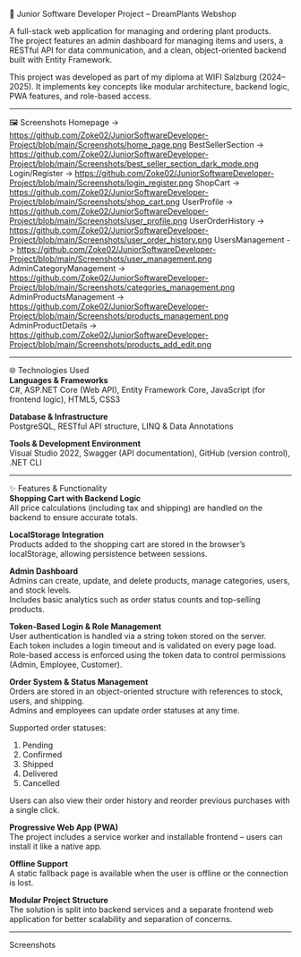 🌱 Junior Software Developer Project – DreamPlants Webshop

A full-stack web application for managing and ordering plant products.  
The project features an admin dashboard for managing items and users, a RESTful API for data communication, and a 
clean, object-oriented backend built with Entity Framework.

This project was developed as part of my diploma at WIFI Salzburg (2024–2025). 
It implements key concepts like modular architecture, backend logic, PWA features, and role-based access.

--------------------------------------------------------------------------------------------------------------------

🖼️ Screenshots
Homepage -> https://github.com/Zoke02/JuniorSoftwareDeveloper-Project/blob/main/Screenshots/home_page.png
BestSellerSection -> https://github.com/Zoke02/JuniorSoftwareDeveloper-Project/blob/main/Screenshots/best_seller_section_dark_mode.png
Login/Register -> https://github.com/Zoke02/JuniorSoftwareDeveloper-Project/blob/main/Screenshots/login_register.png
ShopCart -> https://github.com/Zoke02/JuniorSoftwareDeveloper-Project/blob/main/Screenshots/shop_cart.png
UserProfile -> https://github.com/Zoke02/JuniorSoftwareDeveloper-Project/blob/main/Screenshots/user_profile.png
UserOrderHistory -> https://github.com/Zoke02/JuniorSoftwareDeveloper-Project/blob/main/Screenshots/user_order_history.png
UsersManagement -> https://github.com/Zoke02/JuniorSoftwareDeveloper-Project/blob/main/Screenshots/user_management.png
AdminCategoryManagement -> https://github.com/Zoke02/JuniorSoftwareDeveloper-Project/blob/main/Screenshots/categories_management.png
AdminProductsManagement -> https://github.com/Zoke02/JuniorSoftwareDeveloper-Project/blob/main/Screenshots/products_management.png
AdminProductDetails -> https://github.com/Zoke02/JuniorSoftwareDeveloper-Project/blob/main/Screenshots/products_add_edit.png

--------------------------------------------------------------------------------------------------------------------

🌐 Technologies Used  
**Languages & Frameworks**  
C#, ASP.NET Core (Web API), Entity Framework Core, JavaScript (for frontend logic), HTML5, CSS3

**Database & Infrastructure**  
PostgreSQL, RESTful API structure, LINQ & Data Annotations

**Tools & Development Environment**  
Visual Studio 2022, Swagger (API documentation), GitHub (version control), .NET CLI

--------------------------------------------------------------------------------------------------------------------

✨ Features & Functionality  
**Shopping Cart with Backend Logic**  
All price calculations (including tax and shipping) are handled on the backend to ensure accurate totals.

**LocalStorage Integration**  
Products added to the shopping cart are stored in the browser’s localStorage, allowing persistence between sessions.

**Admin Dashboard**  
Admins can create, update, and delete products, manage categories, users, and stock levels.  
Includes basic analytics such as order status counts and top-selling products.

**Token-Based Login & Role Management**  
User authentication is handled via a string token stored on the server.  
Each token includes a login timeout and is validated on every page load.  
Role-based access is enforced using the token data to control permissions (Admin, Employee, Customer).

**Order System & Status Management**  
Orders are stored in an object-oriented structure with references to stock, users, and shipping.  
Admins and employees can update order statuses at any time.

Supported order statuses:  
1. Pending  
2. Confirmed  
3. Shipped  
4. Delivered  
5. Cancelled

Users can also view their order history and reorder previous purchases with a single click.

**Progressive Web App (PWA)**  
The project includes a service worker and installable frontend – users can install it like a native app.

**Offline Support**  
A static fallback page is available when the user is offline or the connection is lost.

**Modular Project Structure**  
The solution is split into backend services and a separate frontend web application for better scalability and 
separation of concerns.

--------------------------------------------------------------------------------------------------------------------

Screenshots